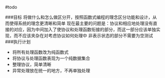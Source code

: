 #todo



###目标
将做什么和怎么做区分开，按照函数式编程的理念区分功能和设计，从而使得系统的理念更清晰和简单
现在最主要的问题是：协议和相应地处理没有直接的对应，因为中间加入了使协议和处理函数衔接的部分，而这一部分应该单独实现，而不应该夹杂在对考虑协议如何处理中
非表示状态的部分不需要为空测试
###执行计划
* 将所有处理函数改为纯函数式
* 将协议与处理函数表现为一个纯数据集合 
* 整理协议，简单清晰
* 异常处理放在统一的地方，不再单独处理